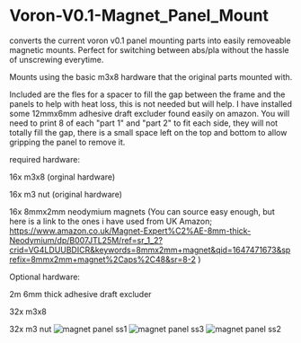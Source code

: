 # Voron-V0.1-Magnet_Panel_Mount
converts the current voron v0.1 panel mounting parts into easily removeable magnetic mounts.
Perfect for switching between abs/pla without the hassle of unscrewing everytime.

Mounts using the basic m3x8 hardware that the original parts mounted with.

Included are the fles for a spacer to fill the gap between the frame and the panels to help with heat loss, this is not needed but will help. 
I have installed some 12mmx6mm adhesive draft excluder found easily on amazon.
You will need to print 8 of each "part 1" and "part 2" to fit each side, they will not totally fill the gap, 
there is a small space left on the top and bottom to allow gripping the panel to remove it.


required hardware:

16x m3x8 (orginal hardware)

16x m3 nut (original hardware)

16x 8mmx2mm neodymium magnets (You can source easy enough, but here is a link to the ones i have used from UK Amazon; https://www.amazon.co.uk/Magnet-Expert%C2%AE-8mm-thick-Neodymium/dp/B007JTL25M/ref=sr_1_2?crid=VG4LDUUBDICR&keywords=8mmx2mm+magnet&qid=1647471673&sprefix=8mmx2mm+magnet%2Caps%2C48&sr=8-2 )


Optional hardware:

2m 6mm thick adhesive draft excluder

32x m3x8

32x m3 nut
![magnet panel ss1](https://user-images.githubusercontent.com/100677940/158706302-d8bab544-1a13-40eb-8643-e477718b5bb9.png)
![magnet panel ss3](https://user-images.githubusercontent.com/100677940/158706314-2304072e-3ac1-4b81-a7ee-dc183906acd3.png)
![magnet panel ss2](https://user-images.githubusercontent.com/100677940/158706321-f9574a17-27a9-4d34-99bc-5e6e578d4f98.png)
